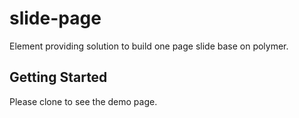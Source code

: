 slide-page
================
Element providing solution to build one page slide base on polymer.

## Getting Started

Please clone to see the demo page.
